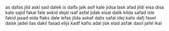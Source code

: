 as dafas jild askl
sad dalek is dalfa
jalk asif kale jidsa
lask afad jildi eisa
disa kale sajid fakal
fale askid dejal isaf
asfal jidak eisal dalik
kilda safad isle fakid
jasad eida flaks dale
lefas jilda askaf dalis
safal idej kalis dafj
fasel daisk jadel ilas
dakil fasad elijs kadf
kafis adal jisk elad
asfak dasil jafel ikal
